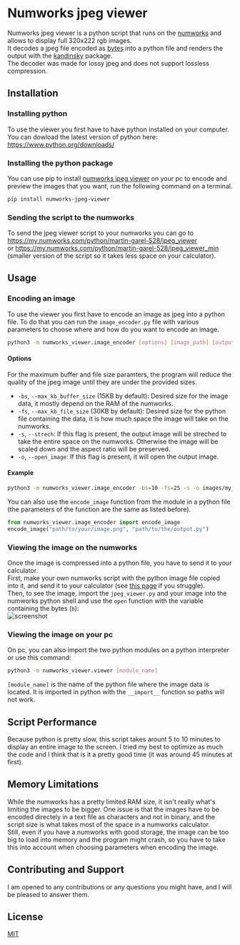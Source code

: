 # Numworks jpeg viewer
Numworks jpeg viewer is a python script that runs on the [numworks](https://www.numworks.com/) and allows to display full 320x222 rgb images.  
It decodes a jpeg file encoded as [bytes](https://docs.python.org/3/library/stdtypes.html#bytes) into a python file and renders the output with the [kandinsky](https://pypi.org/project/kandinsky/) package.  
The decoder was made for lossy jpeg and does not support lossless compression.

## Installation

### Installing python
To use the viewer you first have to have python installed on your computer. You can dowload the latest version of python here: https://www.python.org/downloads/ 

### Installing the python package
You can use pip to install [numworks jpeg viewer](https://pypi.org/project/numworks-jpeg-viewer) on your pc to encode and preview the images that you want, run the following command on a terminal.
```bash
pip install numworks-jpeg-viewer
```

### Sending the script to the numworks
To send the jpeg viewer script to your numworks you can go to https://my.numworks.com/python/martin-garel-528/jpeg_viewer  
or https://my.numworks.com/python/martin-garel-528/jpeg_viewer_min (smaller version of the script so it takes less space on your calculator).

## Usage
### Encoding an image
To use the viewer you first have to encode an image as jpeg into a python file. To do that you can run the `image_encoder.py` file with various parameters to choose where and how do you want to encode an image.
```bash
python3 -m numworks_viewer.image_encoder [options] [image_path] [output_path]
```
#### Options
For the maximum buffer and file size paramters, the program will reduce the quality of the jpeg image until they are under the provided sizes.
- `-bs`, `--max_kb_buffer_size` (15KB by default): Desired size for the image data, it mostly depend on the RAM of the numworks.
- `-fs`, `--max_kb_file_size` (30KB by default): Desired size for the python file containing the data, it is how much space the image will take on the numworks.
- `-s`, `--strech`: If this flag is present, the output image will be streched to take the entire space on the numworks. Otherwise the image will be scaled down and the aspect ratio will be preserved.
- `-o`, `--open_image`: If this flag is present, it will open the output image.

#### Example
```bash
python3 -m numworks_viewer.image_encoder -bs=10 -fs=25 -s -o images/my_image.png my_image.py
```
You can also use the `encode_image` function from the module in a python file (the parameters of the function are the same as listed before).
```python
from numworks_viewer.image_encoder import encode_image
encode_image("path/to/your/image.png", "path/to/the/output.py")
```

### Viewing the image on the numworks
Once the image is compressed into a python file, you have to send it to your calculator.  
First, make your own numworks script with the python image file copied into it, and send it to your calculator (see [this page](https://www.numworks.com/support/connect/script/) if you struggle).  
Then, to see the image, import the `jpeg_viewer.py` and your image into the numworks python shell and use the `open` function with the variable containing the bytes (`b`):  
![screenshot](https://github.com/user-attachments/assets/b22b8fae-b01e-4aa8-adaf-f30757d2e242)
### Viewing the image on your pc
On pc, you can also import the two python modules on a python interpreter or use this command:
```bash
python3 -m numworks_viewer.viewer [module_name]
```
`[module_name]` is the name of the python file where the image data is located. It is imported in python with the `__import__` function so paths will not work.

## Script Performance
Because python is pretty slow, this script takes arount 5 to 10 minutes to display an entire image to the screen. I tried my best to optimize as much the code and I think that is it a pretty good time (it was around 45 minutes at first).

## Memory Limitations
While the numworks has a pretty limited RAM size, it isn't really what's limiting the images to be bigger. One issue is that the images have to be encoded directely in a text file as characters and not in binary, and the script size is what takes most of the space in a numworks calculator.  
Still, even if you have a numworks with good storage, the image can be too big to load into memory and the program might crash, so you have to take this into account when choosing parameters when encoding the image.

## Contributing and Support
I am opened to any contributions or any questions you might have, and I will be pleased to answer them.

## License
[MIT](https://choosealicense.com/licenses/mit/)
